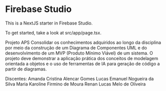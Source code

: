 # Firebase Studio

This is a NextJS starter in Firebase Studio.

To get started, take a look at src/app/page.tsx.

Projeto APS
Consolidar os conhecimentos adquiridos ao longo da disciplina por meio da construção de um
Diagrama de Componentes UML e do desenvolvimento de um MVP (Produto Mínimo Viável) de um
sistema. O projeto deve demonstrar a aplicação prática dos conceitos de modelagem orientada a objetos e o
uso de ferramentas de IA para geração de código a partir de diagramas.

Discentes: 
Amanda Cristina Alencar Gomes
Lucas Emanuel Nogueira da Silva
Maria Karoline Firmino de Moura
Renan Lucas Melo de Oliveira
